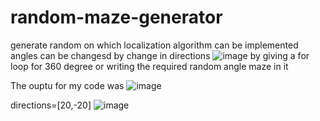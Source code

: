 # random-maze-generator
generate random on which localization algorithm can be implemented angles can be changesd by change in directions
![image](https://github.com/guptuv/random-maze-generator/assets/116263507/f3b403e5-b755-4b16-abe3-f37b5ab2c4ae)
by giving a for loop for 360 degree or writing the required random angle maze in it

The ouptu for my code was
![image](https://github.com/guptuv/random-maze-generator/assets/116263507/36644da3-5cec-4a8f-978a-839de650f4e1)

directions=[20,-20]
![image](https://github.com/guptuv/random-maze-generator/assets/116263507/8b8c2832-843e-48a0-86d3-bf7e86a2b26c)

